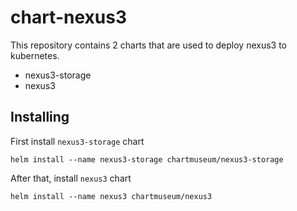 # chart-nexus3
This repository contains 2 charts that are used to deploy nexus3 to kubernetes.
- nexus3-storage
- nexus3

## Installing
First install `nexus3-storage` chart
```
helm install --name nexus3-storage chartmuseum/nexus3-storage
```

After that, install `nexus3` chart
```
helm install --name nexus3 chartmuseum/nexus3
```